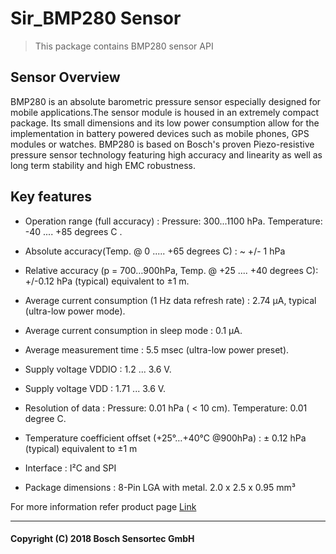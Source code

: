 # Sir_BMP280 Sensor

> This package contains BMP280 sensor API

## Sensor Overview
BMP280 is an absolute barometric pressure sensor especially designed for mobile applications.The sensor module is housed in an extremely compact package. Its small dimensions and its low power consumption allow for the implementation in battery powered devices such as mobile phones, GPS modules or watches. BMP280 is based on Bosch's proven Piezo-resistive pressure sensor technology featuring high accuracy and linearity as well as long term stability and high EMC robustness.

## Key features
* Operation range (full accuracy) : Pressure: 300...1100 hPa.  Temperature: -40 .... +85 degrees C .

* Absolute accuracy(Temp. @ 0 ..... +65 degrees C)  : ~ +/- 1 hPa </br>	
  
* Relative accuracy (p = 700…900hPa, Temp. @ +25 .... +40 degrees C): +/-0.12 hPa (typical) equivalent to ±1 m.
  									
* Average current consumption (1 Hz data refresh rate) :   2.74 μA, typical (ultra-low power mode).
 
* Average current consumption in sleep mode :   0.1 μA.

* Average measurement time :   5.5 msec (ultra-low power preset).
  
* Supply voltage VDDIO :  1.2 ... 3.6 V.

* Supply voltage VDD : 1.71 ... 3.6 V.
  
* Resolution of data : Pressure: 0.01 hPa ( < 10 cm).  Temperature: 0.01 degree C.
 
* Temperature coefficient offset (+25°…+40°C @900hPa) :  ± 0.12 hPa (typical)   equivalent to ±1 m
 
* Interface :  I²C and SPI

* Package dimensions :   8-Pin LGA with metal.   2.0 x 2.5 x 0.95 mm³

For more information refer product page [Link](https://www.bosch-sensortec.com/bst/products/all_products/bmp280)

---
#### Copyright (C) 2018 Bosch Sensortec GmbH
